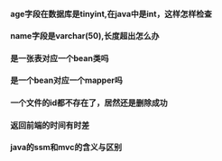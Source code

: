 #### age字段在数据库是tinyint,在java中是int，这样怎样检查

#### name字段是varchar(50),长度超出怎么办

#### 是一张表对应一个bean类吗

#### 是一个bean对应一个mapper吗

#### 一个文件的id都不存在了，居然还是删除成功

#### 返回前端的时间有时差

#### java的ssm和mvc的含义与区别